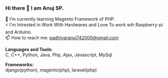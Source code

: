 ### Hi there 👋 I am Anuj SP.

<!--
**anuj-padhiyar/anuj-padhiyar** is a ✨ _special_ ✨ repository because its `README.md` (this file) appears on your GitHub profile.

Here are some ideas to get you started:

- 🔭 I’m currently working on ...
- 🌱 I’m currently learning ...
- 👯 I’m looking to collaborate on ...
- 🤔 I’m looking for help with ...
- 💬 Ask me about ...
- 📫 How to reach me: ...
- 😄 Pronouns: ...
- ⚡ Fun fact: ...
-->

🌱 I’m currently learning Magento Framework of PHP.
<br>
⚡ I'm Intrested in Work With Hardwares and Love To work wih Raspberry-pi and Arduino.
<br>
📫 How to reach me: padhiyaranuj742000@gmail.com


<b>Languages and Tools:</b><br>
C, C++, Python, Java, Php, Ajax, Javascript, MySql


<b>Frameworks:</b><br>
django(python), magento(php), laravel(php)
